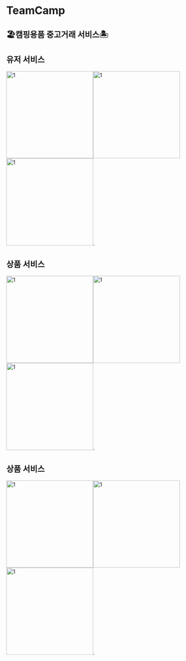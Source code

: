 # TeamCamp
🏖캠핑용품 중고거래 서비스🏝
---
유저 서비스
---

<img width="230" alt="1" src="https://user-images.githubusercontent.com/73993220/137369799-821aefad-77a6-474f-abc7-975024907963.jpg"><img width="230" alt="1" src="https://user-images.githubusercontent.com/73993220/137369974-40f41af2-3f38-4f0c-9ed8-668800751652.png"><img width="230" alt="1" src="https://user-images.githubusercontent.com/73993220/137370046-54bdd319-3de6-40f1-9c6b-60371d9d9af7.png">. 

상품 서비스
---
<img width="230" alt="1" src="https://user-images.githubusercontent.com/73993220/137370403-a9de2e35-0c21-4456-869b-d4386971a831.png"><img width="230" alt="1" src="https://user-images.githubusercontent.com/73993220/137370009-e63b8e6b-587b-42ac-8ae8-f83129206095.png"><img width="230" alt="1" src="https://user-images.githubusercontent.com/73993220/137371751-04b647f8-9010-49fe-accb-416fb38f777d.png">. 

상품 서비스
---
<img width="230" alt="1" src="https://user-images.githubusercontent.com/73993220/137370029-4216a1d9-c226-4450-86b4-a2c7ba6ec90f.png"><img width="230" alt="1" src="https://user-images.githubusercontent.com/73993220/137370019-64e4d511-626f-4062-9317-6b36b7672bdf.png"><img width="230" alt="1" src="https://user-images.githubusercontent.com/73993220/137370034-1a6db176-4cc4-4611-a146-bf47e6746ba4.png">. 

